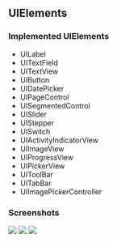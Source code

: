 ## UIElements
### Implemented UIElements
* UILabel
* UITextField
* UITextView
* UIButton
* UIDatePicker
* UIPageControl
* UISegmentedControl
* UISlider
* UIStepper
* UISwitch
* UIActivityIndicatorView
* UIImageView
* UIProgressView
* UIPickerView
* UIToolBar
* UITabBar
* UIImagePickerController

### Screenshots
![](D:\MCA\MCA_SEM2\IOS\Zip_file_Assignment\1.png)
![](D:\MCA\MCA_SEM2\IOS\Zip_file_Assignment\2.png)
![](D:\MCA\MCA_SEM2\IOS\Zip_file_Assignment\3.png)
